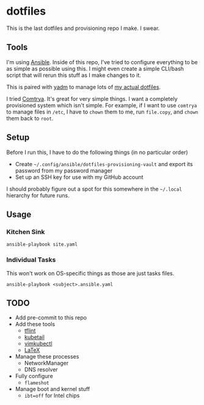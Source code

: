 # dotfiles

This is the last dotfiles and provisioning repo I make. I swear.

## Tools

I'm using [Ansible](https://www.ansible.com/). Inside of this repo, I've tried to configure everything to be as simple as possible using this. I might even create a simple CLI/bash script that will rerun this stuff as I make changes to it.

This is paired with [yadm](https://yadm.io/) to manage lots of [my actual dotfiles](https://github.com/thecjharries/dotfiles-yadm).

I tried [Comtrya](https://www.comtrya.dev/). It's great for very simple things. I want a completely provisioned system which isn't simple. For example, if I want to use `comtrya` to manage files in `/etc`, I have to `chown` them to me, run `file.copy`, and `chown` them back to `root`.

## Setup

Before I run this, I have to do the following things (in no particular order)

* Create `~/.config/ansible/dotfiles-provisioning-vault` and export its password from my password manager
* Set up an SSH key for use with my GitHub account

I should probably figure out a spot for this somewhere in the `~/.local` hierarchy for future runs.

## Usage

### Kitchen Sink

```console
ansible-playbook site.yaml
```

### Individual Tasks

This won't work on OS-specific things as those are just tasks files.

```console
ansible-playbook <subject>.ansible.yaml
```

## TODO

* Add pre-commit to this repo
* Add these tools
  * [tflint](https://github.com/terraform-linters/tflint)
  * [kubetail](https://github.com/johanhaleby/kubetail)
  * [vimkubectl](https://github.com/rottencandy/vimkubectl)
  * [LaTeX](https://wiki.archlinux.org/title/TeX_Live)
* Manage these processes
  * NetworkManager
  * DNS resolver
* Fully configure
  * `flameshot`
* Manage boot and kernel stuff
  * `ibt=off` for Intel chips
